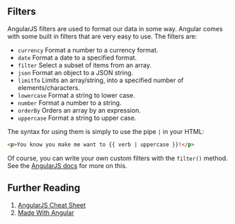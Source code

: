 ## Filters

AngularJS filters are used to format our data in some way.  Angular comes with some built in filters that are very easy to use. The filters are:

- `currency` Format a number to a currency format.
- `date` Format a date to a specified format.
- `filter` Select a subset of items from an array.
- `json` Format an object to a JSON string.
- `limitTo` Limits an array/string, into a specified number of elements/characters.
- `lowercase` Format a string to lower case.
- `number` Format a number to a string.
- `orderBy` Orders an array by an expression.
- `uppercase` Format a string to upper case.

The syntax for using them is simply to use the pipe `|` in your HTML:

```html
<p>You know you make me want to {{ verb | uppercase }}!</p>
```

Of course, you can write your own custom filters with the `filter()` method. See the [AngularJS docs](https://docs.angularjs.org/guide/filter) for more on this.

## Further Reading

1. [AngularJS Cheat Sheet](https://www.cheatography.com/proloser/cheat-sheets/angularjs/)
2. [Made With Angular](https://www.madewithangular.com/#/)
